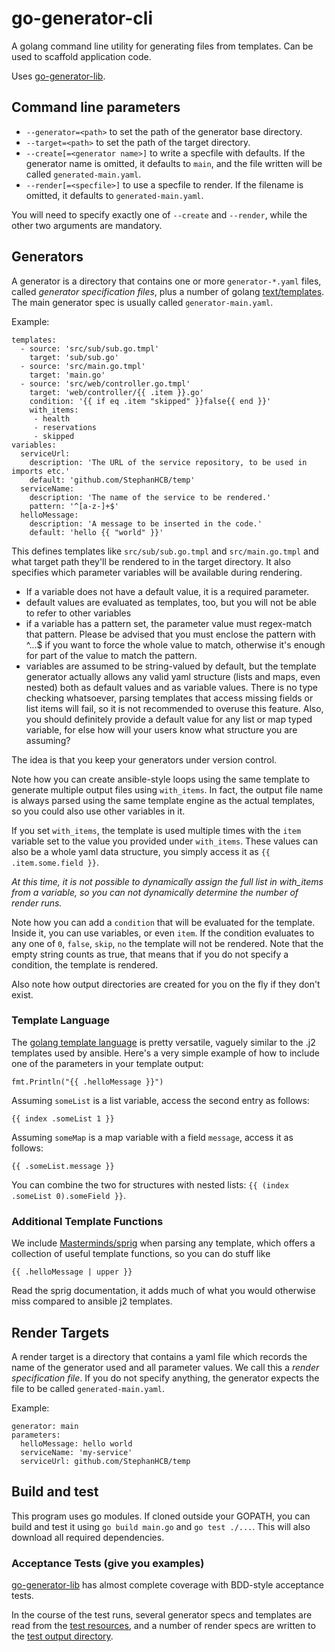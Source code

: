 # go-generator-cli

A golang command line utility for generating files from templates. Can be used to scaffold application code.

Uses [go-generator-lib](https://github.com/StephanHCB/go-generator-lib/).

## Command line parameters

  * `--generator=<path>` to set the path of the generator base directory.
  * `--target=<path>` to set the path of the target directory.
  * `--create[=<generator name>]` to write a specfile with defaults. If the generator name is omitted, 
     it defaults to `main`, and the file written will be called `generated-main.yaml`. 
  * `--render[=<specfile>]` to use a specfile to render. If the filename is omitted, it defaults to `generated-main.yaml`.

You will need to specify exactly one of `--create` and `--render`, while the other two arguments are mandatory.

## Generators

A generator is a directory that contains one or more `generator-*.yaml` files, called 
*generator specification files*, plus a number of 
golang [text/templates](https://golang.org/pkg/text/template/). The main generator spec is
usually called `generator-main.yaml`.

Example:
```
templates:
  - source: 'src/sub/sub.go.tmpl'
    target: 'sub/sub.go'
  - source: 'src/main.go.tmpl'
    target: 'main.go'
  - source: 'src/web/controller.go.tmpl'
    target: 'web/controller/{{ .item }}.go'
    condition: '{{ if eq .item "skipped" }}false{{ end }}'
    with_items:
     - health
     - reservations
     - skipped
variables:
  serviceUrl:
    description: 'The URL of the service repository, to be used in imports etc.'
    default: 'github.com/StephanHCB/temp'
  serviceName:
    description: 'The name of the service to be rendered.'
    pattern: '^[a-z-]+$'
  helloMessage:
    description: 'A message to be inserted in the code.'
    default: 'hello {{ "world" }}'
```

This defines templates like `src/sub/sub.go.tmpl` and `src/main.go.tmpl` and what target path
they'll be rendered to in the target directory. 
It also specifies which parameter variables will be available during rendering.

  * If a variable does not have a default value, it is a required parameter.
  * default values are evaluated as templates, too, but you will not be able to refer to other variables
  * if a variable has a pattern set, the parameter value must regex-match that pattern. Please be advised that
    you must enclose the pattern with ^...$ if you want to force the whole value to match, otherwise
    it's enough for part of the value to match the pattern.
  * variables are assumed to be string-valued by default, but the template generator actually allows any
    valid yaml structure (lists and maps, even nested) both as default values and as variable values.
    There is no type checking whatsoever, parsing templates that access missing fields or list items
    will fail, so it is not recommended to overuse this feature. Also, you should definitely provide
    a default value for any list or map typed variable, for else how will your users know what structure
    you are assuming?

The idea is that you keep your generators under version control.

Note how you can create ansible-style loops using the same template to generate multiple output files using `with_items`.
In fact, the output file name is always parsed using the same template engine as the actual templates,
so you could also use other variables in it. 

If you set `with_items`, the template is used multiple times
with the `item` variable set to the value you provided under `with_items`. These values can also be 
a whole yaml data structure, you simply access it as `{{ .item.some.field }}`. 

_At this time, it is not possible to dynamically assign the full list in with_items from a variable,
so you can not dynamically determine the number of render runs._

Note how you can add a `condition` that will be evaluated for the template. Inside it, you can use
variables, or even `item`. If the condition evaluates to any one of `0`, `false`, `skip`, `no` the template will not be
rendered. Note that the empty string counts as true, that means that if you do not specify a condition,
the template is rendered.

Also note how output directories are created for you on the fly if they don't exist.

### Template Language
  
The [golang template language](https://golang.org/pkg/text/template/#example_Template) is pretty 
versatile, vaguely similar to the .j2 templates used by ansible. Here's a very simple example
of how to include one of the parameters in your template output:

```
fmt.Println("{{ .helloMessage }}")
```

Assuming `someList` is a list variable, access the second entry as follows:

```
{{ index .someList 1 }}
```

Assuming `someMap` is a map variable with a field `message`, access it as follows:

```
{{ .someList.message }}
```

You can combine the two for structures with nested lists: `{{ (index .someList 0).someField }}`.

### Additional Template Functions

We include [Masterminds/sprig](https://github.com/Masterminds/sprig) when parsing any template,
which offers a collection of useful template functions, so you can do stuff like

```
{{ .helloMessage | upper }}
```

Read the sprig documentation, it adds much of what you would otherwise miss compared to ansible
j2 templates.

## Render Targets

A render target is a directory that contains a yaml file which records the name of the generator used
and all parameter values. We call this a *render specification file*. If you do not specify anything,
the generator expects the file to be called `generated-main.yaml`.

Example:
```
generator: main
parameters:
  helloMessage: hello world
  serviceName: 'my-service'
  serviceUrl: github.com/StephanHCB/temp
```

## Build and test

This program uses go modules. If cloned outside your GOPATH, you can build and test it using
`go build main.go` and `go test ./...`. This will also download all required dependencies.

### Acceptance Tests (give you examples)

[go-generator-lib](https://github.com/StephanHCB/go-generator-lib/tree/master/test/acceptance) 
has almost complete coverage with BDD-style acceptance tests.

In the course of the test runs, several generator specs and templates are read from the
[test resources](https://github.com/StephanHCB/go-generator-lib/tree/master/test/resources),
and a number of render specs are written to the
[test output directory](https://github.com/StephanHCB/go-generator-lib/tree/master/test/output).

